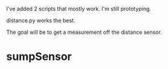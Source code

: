 I've added 2 scripts that mostly work.  I'm still prototyping. 

distance.py works the best.

The goal will be to get a measurement off the distance sensor.
# sumpSensor
